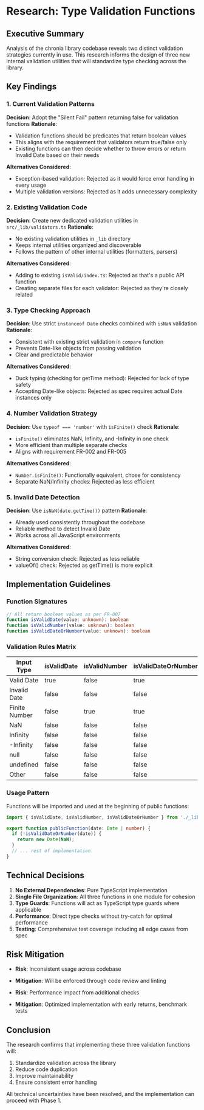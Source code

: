 # Research: Type Validation Functions

## Executive Summary
Analysis of the chronia library codebase reveals two distinct validation strategies currently in use. This research informs the design of three new internal validation utilities that will standardize type checking across the library.

## Key Findings

### 1. Current Validation Patterns

**Decision**: Adopt the "Silent Fail" pattern returning false for validation functions
**Rationale**:
- Validation functions should be predicates that return boolean values
- This aligns with the requirement that validators return true/false only
- Existing functions can then decide whether to throw errors or return Invalid Date based on their needs

**Alternatives Considered**:
- Exception-based validation: Rejected as it would force error handling in every usage
- Multiple validation versions: Rejected as it adds unnecessary complexity

### 2. Existing Validation Code

**Decision**: Create new dedicated validation utilities in `src/_lib/validators.ts`
**Rationale**:
- No existing validation utilities in `_lib` directory
- Keeps internal utilities organized and discoverable
- Follows the pattern of other internal utilities (formatters, parsers)

**Alternatives Considered**:
- Adding to existing `isValid/index.ts`: Rejected as that's a public API function
- Creating separate files for each validator: Rejected as they're closely related

### 3. Type Checking Approach

**Decision**: Use strict `instanceof Date` checks combined with `isNaN` validation
**Rationale**:
- Consistent with existing strict validation in `compare` function
- Prevents Date-like objects from passing validation
- Clear and predictable behavior

**Alternatives Considered**:
- Duck typing (checking for getTime method): Rejected for lack of type safety
- Accepting Date-like objects: Rejected as spec requires actual Date instances only

### 4. Number Validation Strategy

**Decision**: Use `typeof === 'number'` with `isFinite()` check
**Rationale**:
- `isFinite()` eliminates NaN, Infinity, and -Infinity in one check
- More efficient than multiple separate checks
- Aligns with requirement FR-002 and FR-005

**Alternatives Considered**:
- `Number.isFinite()`: Functionally equivalent, chose for consistency
- Separate NaN/Infinity checks: Rejected as less efficient

### 5. Invalid Date Detection

**Decision**: Use `isNaN(date.getTime())` pattern
**Rationale**:
- Already used consistently throughout the codebase
- Reliable method to detect Invalid Date
- Works across all JavaScript environments

**Alternatives Considered**:
- String conversion check: Rejected as less reliable
- valueOf() check: Rejected as getTime() is more explicit

## Implementation Guidelines

### Function Signatures
```typescript
// All return boolean values as per FR-007
function isValidDate(value: unknown): boolean
function isValidNumber(value: unknown): boolean
function isValidDateOrNumber(value: unknown): boolean
```

### Validation Rules Matrix

| Input Type | isValidDate | isValidNumber | isValidDateOrNumber |
|------------|-------------|---------------|---------------------|
| Valid Date | true | false | true |
| Invalid Date | false | false | false |
| Finite Number | false | true | true |
| NaN | false | false | false |
| Infinity | false | false | false |
| -Infinity | false | false | false |
| null | false | false | false |
| undefined | false | false | false |
| Other | false | false | false |

### Usage Pattern
Functions will be imported and used at the beginning of public functions:
```typescript
import { isValidDate, isValidNumber, isValidDateOrNumber } from './_lib/validators';

export function publicFunction(date: Date | number) {
  if (!isValidDateOrNumber(date)) {
    return new Date(NaN);
  }
  // ... rest of implementation
}
```

## Technical Decisions

1. **No External Dependencies**: Pure TypeScript implementation
2. **Single File Organization**: All three functions in one module for cohesion
3. **Type Guards**: Functions will act as TypeScript type guards where applicable
4. **Performance**: Direct type checks without try-catch for optimal performance
5. **Testing**: Comprehensive test coverage including all edge cases from spec

## Risk Mitigation

- **Risk**: Inconsistent usage across codebase
- **Mitigation**: Will be enforced through code review and linting

- **Risk**: Performance impact from additional checks
- **Mitigation**: Optimized implementation with early returns, benchmark tests

## Conclusion

The research confirms that implementing these three validation functions will:
1. Standardize validation across the library
2. Reduce code duplication
3. Improve maintainability
4. Ensure consistent error handling

All technical uncertainties have been resolved, and the implementation can proceed with Phase 1.